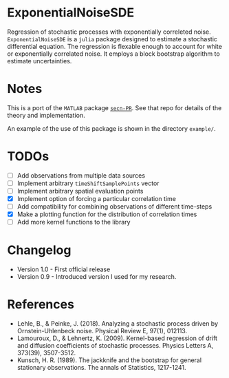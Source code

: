 # ExponentialNoiseSDE
Regression of stochastic processes with exponentially correleted noise. `ExponentialNoiseSDE` is a `julia` package designed to estimate a stochastic differential equation. The regression is flexable enough to account for white or exponentially correlated noise. It employs a block bootstrap algorithm to estimate uncertainties. 

# Notes

This is a port of the `MATLAB` package [`secn-PR`](https://github.com/williamjsdavis/secn-PR). See that repo for details of the theory and implementation.

An example of the use of this package is shown in the directory `example/`.

# TODOs

- [ ] Add observations from multiple data sources
- [ ] Implement arbitrary `timeShiftSamplePoints` vector
- [ ] Implement arbitrary spatial evaluation points
- [x] Implement option of forcing a particular correlation time
- [ ] Add compatibility for combining observations of different time-steps
- [x] Make a plotting function for the distribution of correlation times
- [ ] Add more kernel functions to the library

# Changelog

- Version 1.0 - First official release
- Version 0.9 - Introduced version I used for my research.

# References

- Lehle, B., & Peinke, J. (2018). Analyzing a stochastic process driven by Ornstein-Uhlenbeck noise. Physical Review E, 97(1), 012113.
- Lamouroux, D., & Lehnertz, K. (2009). Kernel-based regression of drift and diffusion coefficients of stochastic processes. Physics Letters A, 373(39), 3507-3512.
- Kunsch, H. R. (1989). The jackknife and the bootstrap for general stationary observations. The annals of Statistics, 1217-1241.